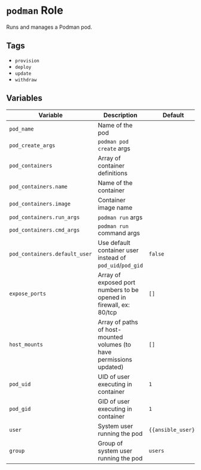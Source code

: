 # `podman` Role

Runs and manages a Podman pod.

## Tags

- `provision`
- `deploy`
- `update`
- `withdraw`

## Variables

| Variable                      | Description                                                          | Default            |
| ----------------------------- | -------------------------------------------------------------------- | ------------------ |
| `pod_name`                    | Name of the pod                                                      |                    |
| `pod_create_args`             | `podman pod create` args                                             |                    |
| `pod_containers`              | Array of container definitions                                       |                    |
| `pod_containers.name`         | Name of the container                                                |                    |
| `pod_containers.image`        | Container image name                                                 |                    |
| `pod_containers.run_args`     | `podman run` args                                                    |                    |
| `pod_containers.cmd_args`     | `podman run` command args                                            |                    |
| `pod_containers.default_user` | Use default container user instead of `pod_uid`/`pod_gid`            | `false`            |
| `expose_ports`                | Array of exposed port numbers to be opened in firewall, ex: 80/tcp   | `[]`               |
| `host_mounts`                 | Array of paths of host-mounted volumes (to have permissions updated) | `[]`               |
| `pod_uid`                     | UID of user executing in container                                   | `1`                |
| `pod_gid`                     | GID of user executing in container                                   | `1`                |
| `user`                        | System user running the pod                                          | `{{ansible_user}}` |
| `group`                       | Group of system user running the pod                                 | `users`            |
